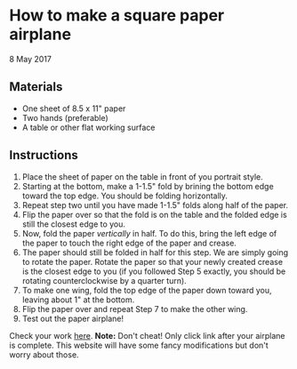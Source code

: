 # How to make a square paper airplane
8 May 2017

## Materials
* One sheet of 8.5 x 11" paper
* Two hands (preferable)
* A table or other flat working surface

## Instructions

1. Place the sheet of paper on the table in front of you portrait style.
2. Starting at the bottom, make a 1-1.5" fold by brining the bottom edge toward the top edge. You should be folding horizontally. 
3. Repeat step two until you have made 1-1.5" folds along half of the paper. 
4. Flip the paper over so that the fold is on the table and the folded edge is still the closest edge to you. 
5. Now, fold the paper *vertically* in half. To do this, bring the left edge of the paper to touch the right edge of the paper and crease. 
6. The paper should still be folded in half for this step. We are simply going to rotate the paper. Rotate the paper so that your newly created crease is the closest edge to you (if you followed Step 5 exactly, you should be rotating counterclockwise by a quarter turn).
7. To make one wing, fold the top edge of the paper down toward you, leaving about 1" at the bottom.
8. Flip the paper over and repeat Step 7 to make the other wing.
9. Test out the paper airplane!

Check your work [here](http://allfortheboys.com/home/2015/02/22/square-plane.html). 
**Note:** Don't cheat! Only click link after your airplane is complete. This website will have some fancy modifications but don't worry about those.

